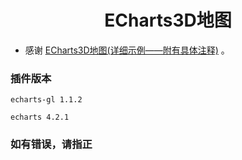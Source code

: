 
<h1 align="center"> ECharts3D地图</h1>

* 感谢 [ECharts3D地图(详细示例——附有具体注释)](https://blog.csdn.net/GRAY_KEY/article/details/81295961) 。

### 插件版本

```
echarts-gl 1.1.2
```
```
echarts 4.2.1
```

### 如有错误，请指正
